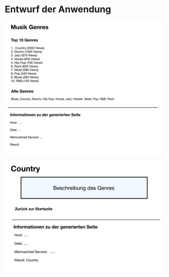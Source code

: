 # Entwurf der Anwendung

![Startseite der App](/working/Anwendung_Startseite.jpg?raw=true 'Startseite der App')

![Zweite Seite der App](/working/Anwedung_zweite_Seite.jpg?raw=true 'Genre Beschreibung auf Seite 2')
